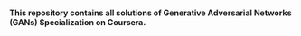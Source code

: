 #### This repository contains all solutions of Generative Adversarial Networks (GANs) Specialization on Coursera.
